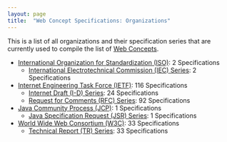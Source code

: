 ```yaml
---
layout: page
title:  "Web Concept Specifications: Organizations"
---
```


This is a list of all organizations and their specification series that are currently used to compile the list of [Web Concepts](../concepts).

* [International Organization for Standardization (ISO)](ISO): 2 Specifications
  * [International Electrotechnical Commission (IEC) Series](ISO/IEC "Series overview"): 2 Specifications
* [Internet Engineering Task Force (IETF)](IETF): 116 Specifications
  * [Internet Draft (I-D) Series](IETF/I-D "Series overview"): 24 Specifications
  * [Request for Comments (RFC) Series](IETF/RFC "Series overview"): 92 Specifications
* [Java Community Process (JCP)](JCP): 1 Specifications
  * [Java Specification Request (JSR) Series](JCP/JSR "Series overview"): 1 Specifications
* [World Wide Web Consortium (W3C)](W3C): 33 Specifications
  * [Technical Report (TR) Series](W3C/TR "Series overview"): 33 Specifications
